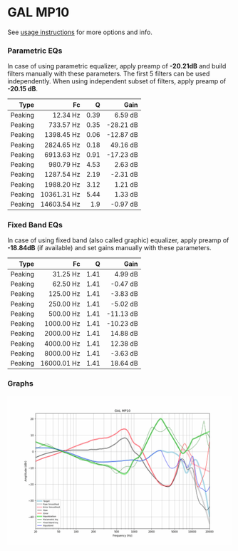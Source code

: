 # GAL MP10
See [usage instructions](https://github.com/jaakkopasanen/AutoEq#usage) for more options and info.

### Parametric EQs
In case of using parametric equalizer, apply preamp of **-20.21dB** and build filters manually
with these parameters. The first 5 filters can be used independently.
When using independent subset of filters, apply preamp of **-20.15 dB**.

| Type    | Fc          |    Q | Gain      |
|--------:|------------:|-----:|----------:|
| Peaking | 12.34 Hz    | 0.39 | 6.59 dB   |
| Peaking | 733.57 Hz   | 0.35 | -28.21 dB |
| Peaking | 1398.45 Hz  | 0.06 | -12.87 dB |
| Peaking | 2824.65 Hz  | 0.18 | 49.16 dB  |
| Peaking | 6913.63 Hz  | 0.91 | -17.23 dB |
| Peaking | 980.79 Hz   | 4.53 | 2.63 dB   |
| Peaking | 1287.54 Hz  | 2.19 | -2.31 dB  |
| Peaking | 1988.20 Hz  | 3.12 | 1.21 dB   |
| Peaking | 10361.31 Hz | 5.44 | 1.33 dB   |
| Peaking | 14603.54 Hz | 1.9  | -0.97 dB  |

### Fixed Band EQs
In case of using fixed band (also called graphic) equalizer, apply preamp of **-18.84dB**
(if available) and set gains manually with these parameters.

| Type    | Fc          |    Q | Gain      |
|--------:|------------:|-----:|----------:|
| Peaking | 31.25 Hz    | 1.41 | 4.99 dB   |
| Peaking | 62.50 Hz    | 1.41 | -0.47 dB  |
| Peaking | 125.00 Hz   | 1.41 | -3.83 dB  |
| Peaking | 250.00 Hz   | 1.41 | -5.02 dB  |
| Peaking | 500.00 Hz   | 1.41 | -11.13 dB |
| Peaking | 1000.00 Hz  | 1.41 | -10.23 dB |
| Peaking | 2000.00 Hz  | 1.41 | 14.88 dB  |
| Peaking | 4000.00 Hz  | 1.41 | 12.38 dB  |
| Peaking | 8000.00 Hz  | 1.41 | -3.63 dB  |
| Peaking | 16000.01 Hz | 1.41 | 18.64 dB  |

### Graphs
![](./GAL%20MP10.png)